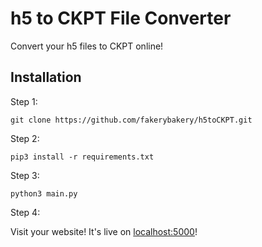 # h5 to CKPT File Converter

Convert your h5 files to CKPT online!

## Installation

Step 1:

```
git clone https://github.com/fakerybakery/h5toCKPT.git
```

Step 2:

```
pip3 install -r requirements.txt
```

Step 3:

```
python3 main.py
```

Step 4:

Visit your website! It's live on [localhost:5000](http://localhost:5000)!
